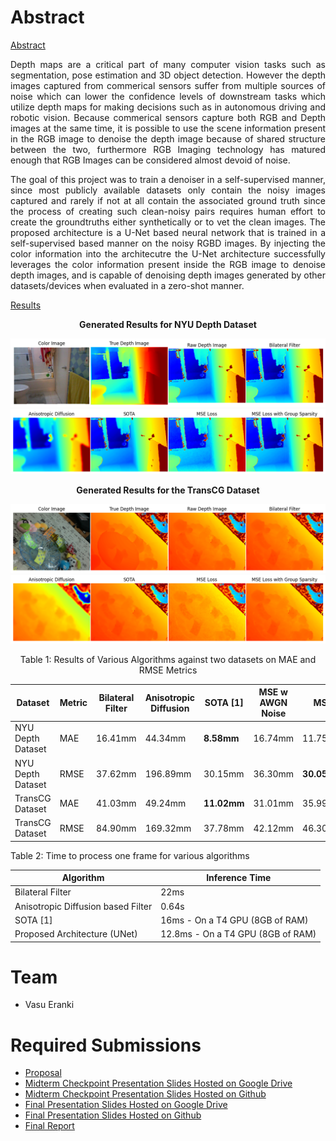 # Abstract


<ins>Abstract</ins>  
<p align ="justify"> Depth maps are a critical part of many computer vision tasks such as segmentation, pose estimation and 3D object detection. However the depth images captured from commerical sensors suffer from multiple sources of noise which can lower the confidence levels of downstream tasks which utilize depth maps for making decisions such as in autonomous driving and robotic vision. Because commerical sensors capture both RGB and Depth images at the same time, it is possible to use the scene information present in the RGB image to denoise the depth image because of shared structure between the two, furthermore RGB Imaging technology has matured enough that RGB Images can be considered almost devoid of noise. </p>   
<p align = "justify"> The goal of this project was to train a denoiser in a self-supervised manner, since most publicly available datasets only contain the noisy images captured and rarely if not at all contain the associated ground truth since the process of creating such clean-noisy pairs requires human effort to create the groundtruths either synthetically or to vet the clean images. The proposed architecture is a U-Net based neural network that is trained in a self-supervised based manner on the noisy RGBD images. By injecting the color information into the architecutre the U-Net architecture successfully leverages the color information present inside the RGB image to denoise depth images, and is capable of denoising depth images generated by other datasets/devices when evaluated in a zero-shot manner. </p>

<ins>Results</ins>  

<p align="center"> <b>Generated Results for NYU Depth Dataset </b> </p>  

<img src = "./media/nyu_1.png">
<img src = "./media/nyu_2.png">

<p align="center"> <b>Generated Results for the TransCG Dataset </b></p> 

<img src = "./media/transcg_1.png">  
<img src = "./media/transcg_2.png">  

<p align = "center"> Table 1: Results of Various Algorithms against two datasets on MAE and RMSE Metrics </p>  

Dataset | Metric | Bilateral Filter | Anisotropic Diffusion | SOTA [1] | MSE w AWGN Noise | MSE | MSE w Group Sparsity  | MSE w downstream tasks
---| --- | --- | --- | ---| ---| ---| --- | --- 
NYU Depth Dataset |  MAE |  16.41mm|  44.34mm|  <b>8.58mm</b>|  16.74mm|  11.75mm|  10.01mm| 15.31mm
NYU Depth Dataset |  RMSE | 37.62mm| 196.89mm| 30.15mm| 36.30mm| <b>30.05mm</b>| <b>24.73mm</b>| 34.21mm| 
TransCG Dataset |  MAE |  41.03mm| 49.24mm| <b>11.02mm</b>| 31.01mm| 35.99mm| 16.35mm| 37.81mm| 
TransCG Dataset |  RMSE|  84.90mm| 169.32mm| 37.78mm| 42.12mm|  46.30mm| <b>32.45mm</b>| 49.05mm| 


<p align="left"> Table 2: Time to process one frame for various algorithms </p>


  
Algorithm |  Inference Time 
---|  ---
Bilateral Filter |  22ms 
Anisotropic Diffusion based Filter |  0.64s
SOTA [1] |  16ms - On a T4 GPU (8GB of RAM)
Proposed Architecture (UNet) |  12.8ms - On a T4 GPU (8GB of RAM)
  
# Team

* Vasu Eranki 

# Required Submissions

* [Proposal](proposal.md)
* [Midterm Checkpoint Presentation Slides Hosted on  Google Drive](https://docs.google.com/presentation/d/1Kyzuc4vfThnysSqpJy_nGMxYRILOdqt1/edit?usp=sharing&ouid=109510607650224076456&rtpof=true&sd=true)
* [Midterm Checkpoint Presentation Slides Hosted on Github](https://github.com/Vasu-Eranki/DenoisingDepthImages/blob/main/Presentation%20Material/MidtermPresentation.pdf)
* [Final Presentation Slides Hosted on Google Drive](https://docs.google.com/presentation/d/1Qz5Prh5TxgHiTDqIplJr0FZuXQBvTlMh/edit?usp=sharing&ouid=109510607650224076456&rtpof=true&sd=true)
* [Final Presentation Slides Hosted on Github](https://github.com/Vasu-Eranki/DenoisingDepthImages/blob/main/Presentation%20Material/FinalProjectPresentation.pdf)
* [Final Report](report.md)
